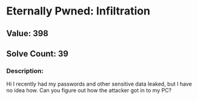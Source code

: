 # Eternally Pwned: Infiltration
## Value: 398
## Solve Count: 39
### Description:
Hi I recently had my passwords and other sensitive data leaked, but I have no idea how. Can you figure out how the attacker got in to my PC?